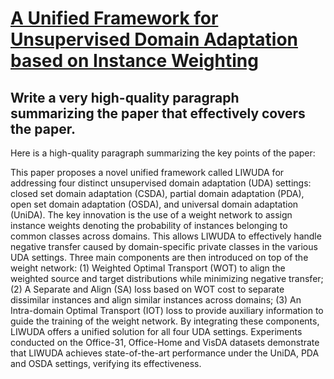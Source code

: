 # [A Unified Framework for Unsupervised Domain Adaptation based on Instance   Weighting](https://arxiv.org/abs/2312.05024)

## Write a very high-quality paragraph summarizing the paper that effectively covers the paper.

 Here is a high-quality paragraph summarizing the key points of the paper:

This paper proposes a novel unified framework called LIWUDA for addressing four distinct unsupervised domain adaptation (UDA) settings: closed set domain adaptation (CSDA), partial domain adaptation (PDA), open set domain adaptation (OSDA), and universal domain adaptation (UniDA). The key innovation is the use of a weight network to assign instance weights denoting the probability of instances belonging to common classes across domains. This allows LIWUDA to effectively handle negative transfer caused by domain-specific private classes in the various UDA settings. Three main components are then introduced on top of the weight network: (1) Weighted Optimal Transport (WOT) to align the weighted source and target distributions while minimizing negative transfer; (2) A Separate and Align (SA) loss based on WOT cost to separate dissimilar instances and align similar instances across domains; (3) An Intra-domain Optimal Transport (IOT) loss to provide auxiliary information to guide the training of the weight network. By integrating these components, LIWUDA offers a unified solution for all four UDA settings. Experiments conducted on the Office-31, Office-Home and VisDA datasets demonstrate that LIWUDA achieves state-of-the-art performance under the UniDA, PDA and OSDA settings, verifying its effectiveness.
